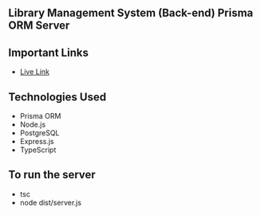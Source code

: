 ## Library Management System (Back-end) Prisma ORM Server

## Important Links

- [Live Link]()


## Technologies Used
- Prisma ORM
- Node.js
- PostgreSQL
- Express.js
- TypeScript

## To run the server
- tsc
- node dist/server.js
